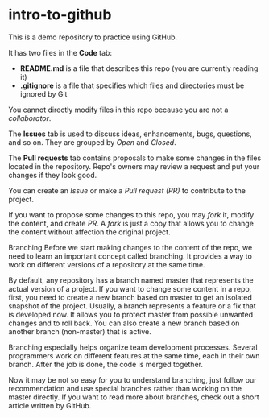 # intro-to-github
This is a demo repository to practice using GitHub.

It has two files in the **Code** tab:
- **README.md** is a file that describes this repo (you are currently reading it)
- **.gitignore** is a file that specifies which files and directories must be ignored by Git

You cannot directly modify files in this repo because you are not a *collaborator*.

The **Issues** tab is used to discuss ideas, enhancements, bugs, questions, and so on. They are grouped by *Open* and *Closed*.

The **Pull requests** tab contains proposals to make some changes in the files located in the repository. Repo's owners may review a request and put your changes if they look good.

You can create an *Issue* or make a *Pull request (PR)* to contribute to the project.

If you want to propose some changes to this repo, you may *fork* it, modify the content, and create *PR*. A *fork* is just a copy that allows you to change the content without affection the original project.

Branching
Before we start making changes to the content of the repo, we need to learn an important concept called branching. It provides a way to work on different versions of a repository at the same time.

By default, any repository has a branch named master that represents the actual version of a project. If you want to change some content in a repo, first, you need to create a new branch based on master to get an isolated snapshot of the project. Usually, a branch represents a feature or a fix that is developed now. It allows you to protect master from possible unwanted changes and to roll back. You can also create a new branch based on another branch (non-master) that is active.

Branching especially helps organize team development processes. Several programmers work on different features at the same time, each in their own branch. After the job is done, the code is merged together.

Now it may be not so easy for you to understand branching, just follow our recommendation and use special branches rather than working on the master directly. If you want to read more about branches, check out a short article written by GitHub.
